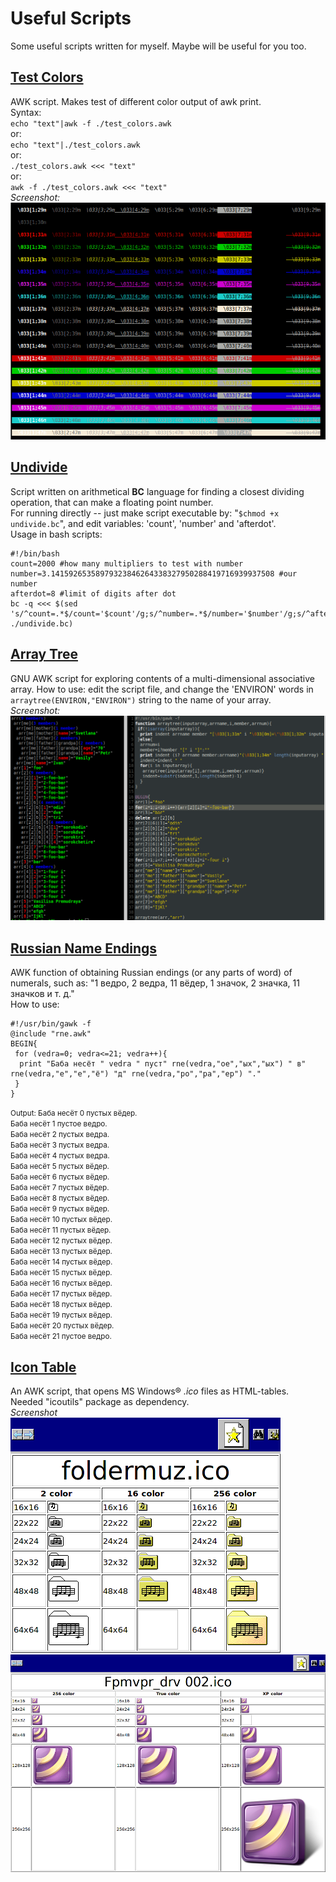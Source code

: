 # Useful Scripts  
Some useful scripts written for myself. Maybe will be useful for you too.

## [Test Colors](test_colors.awk "test_colors.awk")
AWK script. Makes test of different color output of awk print.<br>
Syntax:<br>
`echo "text"|awk -f ./test_colors.awk`<br>
or:<br>
`echo "text"|./test_colors.awk`<br>
or:<br>
`./test_colors.awk <<< "text"`<br>
or:<br>
`awk -f ./test_colors.awk <<< "text"`<br>
*Screenshot:*<br>
![test_colors](test_colors.gif)<br>

## [Undivide](undivide.bc)
Script written on arithmetical **BC** language for finding a closest dividing operation, that can make a floating point number.<br>For running directly -- just make script executable by: "`$chmod +x undivide.bc`", and edit variables: 'count', 'number' and 'afterdot'.<br>Usage in bash scripts:
```
#!/bin/bash
count=2000 #how many multipliers to test with number
number=3.14159265358979323846264338327950288419716939937508 #our number
afterdot=8 #limit of digits after dot
bc -q <<< $(sed 's/^count=.*$/count='$count'/g;s/^number=.*$/number='$number'/g;s/^afterdot=.*$/afterdot='$afterdot'/g;' ./undivide.bc)
```
## [Array Tree](arraytree.awk)
GNU AWK script for exploring contents of a multi-dimensional associative array. How to use: edit the script file, and change the 'ENVIRON' words in `arraytree(ENVIRON,"ENVIRON")` string to the name of your array.<br>
*Screenshot:*<br>
![arraytree](arraytree.png)

## [Russian Name Endings](rne.awk)
AWK function of obtaining Russian endings (or any parts of word) of numerals, such as: "1 ведро, 2 ведра, 11 вёдер, 1 значок, 2 значка, 11 значков и т. д."<br> How to use:
```
#!/usr/bin/gawk -f
@include "rne.awk"
BEGIN{
 for (vedra=0; vedra<=21; vedra++){
  print "Баба несёт " vedra " пуст" rne(vedra,"ое","ых","ых") " в" rne(vedra,"е","е","ё") "д" rne(vedra,"ро","ра","ер") "."
 }
}
```
<small>Output:
Баба несёт 0 пустых вёдер.<br>
Баба несёт 1 пустое ведро.<br>
Баба несёт 2 пустых ведра.<br>
Баба несёт 3 пустых ведра.<br>
Баба несёт 4 пустых ведра.<br>
Баба несёт 5 пустых вёдер.<br>
Баба несёт 6 пустых вёдер.<br>
Баба несёт 7 пустых вёдер.<br>
Баба несёт 8 пустых вёдер.<br>
Баба несёт 9 пустых вёдер.<br>
Баба несёт 10 пустых вёдер.<br>
Баба несёт 11 пустых вёдер.<br>
Баба несёт 12 пустых вёдер.<br>
Баба несёт 13 пустых вёдер.<br>
Баба несёт 14 пустых вёдер.<br>
Баба несёт 15 пустых вёдер.<br>
Баба несёт 16 пустых вёдер.<br>
Баба несёт 17 пустых вёдер.<br>
Баба несёт 18 пустых вёдер.<br>
Баба несёт 19 пустых вёдер.<br>
Баба несёт 20 пустых вёдер.<br>
Баба несёт 21 пустое ведро.<br></small>

## [Icon Table](icontable.awk)
An AWK script, that opens MS Windows® *.ico* files as HTML-tables.<br>
Needed "icoutils" package as dependency.<br>
*Screenshot*<br>
![screen1](./icontable_muz.png "folder-music")<br>
![screen1](./icontable_foxit.png "foxit reader")